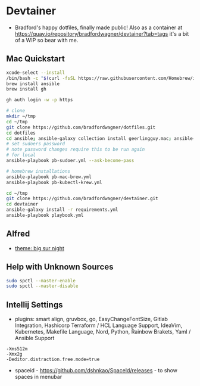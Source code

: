 # Devtainer
- Bradford's happy dotfiles, finally made public! Also as a container at https://quay.io/repository/bradfordwagner/devtainer?tab=tags it's a bit of a WIP so bear with me.

## Mac Quickstart
```bash
xcode-select --install
/bin/bash -c "$(curl -fsSL https://raw.githubusercontent.com/Homebrew/install/HEAD/install.sh)"
brew install ansible
brew install gh

gh auth login -w -p https

# clone
mkdir ~/tmp
cd ~/tmp
git clone https://github.com/bradfordwagner/dotfiles.git
cd dotfiles
cd ansible; ansible-galaxy collection install geerlingguy.mac; ansible-galaxy install -r requirements.yml -v --force
# set sudoers password
# note password changes require this to be run again
# for local
ansible-playbook pb-sudoer.yml --ask-become-pass

# homebrew installations
ansible-playbook pb-mac-brew.yml
ansible-playbook pb-kubectl-krew.yml

cd ~/tmp
git clone https://github.com/bradfordwagner/devtainer.git
cd devtainer
ansible-galaxy install -r requirements.yml
ansible-playbook playbook.yml
```

## Alfred
- [theme: big sur night](http://www.packal.org/theme/big-sur-night)

## Help with Unknown Sources
```bash
sudo spctl --master-enable
sudo spctl --master-disable
```

## Intellij Settings
- plugins: smart align, gruvbox, go, EasyChangeFontSize, Gitlab Integration, Hashicorp Terraform / HCL Language Support, IdeaVim, Kubernetes, Makefile Language, Nord, Python, Rainbow Brakets, Yaml / Ansible Support
```vm options
-Xms512m
-Xmx2g
-Deditor.distraction.free.mode=true
```

- spaceid - https://github.com/dshnkao/SpaceId/releases - to show spaces in menubar

